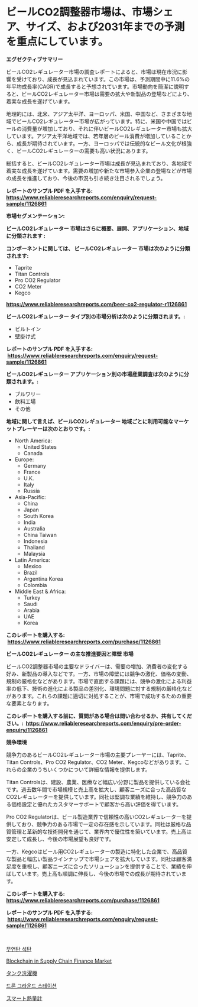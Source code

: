 <p><h1>ビールCO2調整器市場は、市場シェア、サイズ、および2031年までの予測を重点にしています。</h1></p><p><strong>エグゼクティブサマリー</strong></p>
<p><p>ビールCO2レギュレーター市場の調査レポートによると、市場は現在市況に影響を受けており、成長が見込まれています。この市場は、予測期間中に11.6%の年平均成長率(CAGR)で成長すると予想されています。市場動向を簡潔に説明すると、ビールCO2レギュレーター市場は需要の拡大や新製品の登場などにより、着実な成長を遂げています。</p><p>地理的には、北米、アジア太平洋、ヨーロッパ、米国、中国など、さまざまな地域でビールCO2レギュレーター市場が広がっています。特に、米国や中国ではビールの消費量が増加しており、それに伴いビールCO2レギュレーター市場も拡大しています。アジア太平洋地域では、若年層のビール消費が増加していることから、成長が期待されています。一方、ヨーロッパでは伝統的なビール文化が根強く、ビールCO2レギュレーターの需要も高い状況にあります。</p><p>総括すると、ビールCO2レギュレーター市場は成長が見込まれており、各地域で着実な成長を遂げています。需要の増加や新たな市場参入企業の登場などが市場の成長を推進しており、今後の市況も引き続き注目されるでしょう。</p></p>
<p><strong>レポートのサンプル PDF を入手する: <a href="https://www.reliableresearchreports.com/enquiry/request-sample/1126861">https://www.reliableresearchreports.com/enquiry/request-sample/1126861</a></strong></p>
<p><strong>市場セグメンテーション:</strong></p>
<p><strong> ビールCO2レギュレーター 市場はさらに概要、展開、アプリケーション、地域に分類されます :</strong></p>
<p><strong>コンポーネントに関しては、 ビールCO2レギュレーター 市場は次のように分類されます: &nbsp;</strong></p>
<p><ul><li>Taprite</li><li>Titan Controls</li><li>Pro CO2 Regulator</li><li>CO2 Meter</li><li>Kegco</li></ul></p>
<p><strong><a href="https://www.reliableresearchreports.com/beer-co2-regulator-r1126861">https://www.reliableresearchreports.com/beer-co2-regulator-r1126861</a></strong></p>
<p><strong> ビールCO2レギュレーター タイプ別の市場分析は次のように分類されます。:</strong></p>
<p><ul><li>ビルトイン</li><li>壁掛け式</li></ul></p>
<p><strong>レポートのサンプル PDF を入手する: &nbsp;<a href="https://www.reliableresearchreports.com/enquiry/request-sample/1126861">https://www.reliableresearchreports.com/enquiry/request-sample/1126861</a></strong></p>
<p><strong> ビールCO2レギュレーター アプリケーション別の市場産業調査は次のように分類されます。:</strong></p>
<p><ul><li>ブルワリー</li><li>飲料工場</li><li>その他</li></ul></p>
<p><strong>地域に関して言えば、ビールCO2レギュレーター 地域ごとに利用可能なマーケットプレーヤーは次のとおりです。:</strong></p>
<p><ul>
    <li>
        North America:
        <ul>
            <li>United States</li>
            <li>Canada</li>
        </ul>
    </li>
    <li>
        Europe:
        <ul>
            <li>Germany</li>
            <li>France</li>
            <li>U.K.</li>
            <li>Italy</li>
            <li>Russia</li>
        </ul>
    </li>
    <li>
        Asia-Pacific:
        <ul>
            <li>China</li>
            <li>Japan</li>
            <li>South Korea</li>
            <li>India</li>
            <li>Australia</li>
            <li>China Taiwan</li>
            <li>Indonesia</li>
            <li>Thailand</li>
            <li>Malaysia</li>
        </ul>
    </li>
    <li>
        Latin America:
        <ul>
            <li>Mexico</li>
            <li>Brazil</li>
            <li>Argentina Korea</li>
            <li>Colombia</li>
        </ul>
    </li>
    <li>
        Middle East & Africa:
        <ul>
            <li>Turkey</li>
            <li>Saudi</li>
            <li>Arabia</li>
            <li>UAE</li>
            <li>Korea</li>
        </ul>
    </li>
    </ul></p>
<p><strong>このレポートを購入する: &nbsp;<a href="https://www.reliableresearchreports.com/purchase/1126861">https://www.reliableresearchreports.com/purchase/1126861</a></strong></p>
<p><strong>ビールCO2レギュレーター の主な推進要因と障壁 市場</strong></p>
<p><p>ビールCO2調整器市場の主要なドライバーは、需要の増加、消費者の変化する好み、新製品の導入などです。一方、市場の障壁には競争の激化、価格の変動、規制の厳格化などがあります。市場で直面する課題には、競争の激化による利益率の低下、技術の進化による製品の差別化、環境問題に対する規制の厳格化などがあります。これらの課題に適切に対処することが、市場で成功するための重要な要素となります。</p></p>
<p><strong>このレポートを購入する前に、質問がある場合は問い合わせるか、共有してください。:&nbsp; <a href="https://www.reliableresearchreports.com/enquiry/pre-order-enquiry/1126861">https://www.reliableresearchreports.com/enquiry/pre-order-enquiry/1126861</a></strong></p>
<p><strong>競争環境</strong></p>
<p><p>競争力のあるビールCO2レギュレーター市場の主要プレーヤーには、Taprite、Titan Controls、Pro CO2 Regulator、CO2 Meter、Kegcoなどがあります。これらの企業のうちいくつかについて詳細な情報を提供します。</p><p>Titan Controlsは、建設、農業、医療など幅広い分野に製品を提供している会社です。過去数年間で市場規模と売上高を拡大し、顧客ニーズに合った高品質なCO2レギュレーターを提供しています。同社は堅調な業績を維持し、競争力のある価格設定と優れたカスタマーサポートで顧客から高い評価を得ています。</p><p>Pro CO2 Regulatorは、ビール製造業界で信頼性の高いCO2レギュレーターを提供しており、競争力のある市場で一定の存在感を示しています。同社は厳格な品質管理と革新的な技術開発を通じて、業界内で優位性を築いています。売上高は安定して成長し、今後の市場展望も良好です。</p><p>一方、Kegcoはビール用CO2レギュレーターの製造に特化した企業で、高品質な製品と幅広い製品ラインナップで市場シェアを拡大しています。同社は顧客満足度を重視し、顧客ニーズに合ったソリューションを提供することで、業績を伸ばしています。売上高も順調に伸長し、今後の市場での成長が期待されています。</p></p>
<p><strong>このレポートを購入する: &nbsp; <a href="https://www.reliableresearchreports.com/purchase/1126861">https://www.reliableresearchreports.com/purchase/1126861</a></strong></p>
<p><strong>レポートのサンプル PDF を入手する: &nbsp;<a href="https://www.reliableresearchreports.com/enquiry/request-sample/1126861">https://www.reliableresearchreports.com/enquiry/request-sample/1126861</a></strong><strong></strong></p>
<p>&nbsp;</p>
<p><p><a href="https://medium.com/@hershelkris/%ED%83%84%EC%84%9D%ED%83%84-%EC%8B%9C%EC%9E%A5-%EB%B6%84%EC%84%9D-%EA%B8%80%EB%A1%9C%EB%B2%8C-%EC%82%B0%EC%97%85-%EC%A0%84%EB%A7%9D%EA%B3%BC-%EC%98%88%EC%B8%A1-2024%EB%85%84%EB%B6%80%ED%84%B0-2031%EB%85%84%EA%B9%8C%EC%A7%80-b50b7d60b66b">무연탄 석탄</a></p><p><a href="https://github.com/Airanohannonzb68e5pb53oc1/Market-Research-Report-List-2/blob/main/blockchain-in-supply-chain-finance-market.md">Blockchain in Supply Chain Finance Market</a></p><p><a href="https://medium.com/@alletty768546/%E3%82%BF%E3%83%B3%E3%82%AF%E6%B4%97%E6%B5%84%E6%A9%9F%E5%B8%82%E5%A0%B4%E3%83%AC%E3%83%9D%E3%83%BC%E3%83%88%E3%81%AF-%E3%81%93%E3%81%AE%E5%B8%82%E5%A0%B4%E3%81%AE%E6%9C%80%E6%96%B0%E3%81%AE%E3%83%88%E3%83%AC%E3%83%B3%E3%83%89%E3%81%A8%E6%88%90%E9%95%B7%E6%A9%9F%E4%BC%9A%E3%82%92%E6%98%8E%E3%82%89%E3%81%8B%E3%81%AB%E3%81%97%E3%81%A6%E3%81%84%E3%81%BE%E3%81%99-88137289683b">タンク洗濯機</a></p><p><a href="https://github.com/JeromeRtyau89966/Market-Research-Report-List-1/blob/main/538693622710.md">드론 그라운드 스테이션</a></p><p><a href="https://github.com/AriMuller2009/Market-Research-Report-List-1/blob/main/504558824675.md">スマート熱量計</a></p></p>